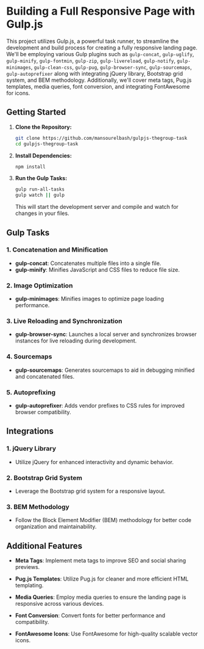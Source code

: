 # Building a Full Responsive Page with Gulp.js

This project utilizes Gulp.js, a powerful task runner, to streamline the development and build process for creating a fully responsive landing page. We'll be employing various Gulp plugins such as `gulp-concat`, `gulp-uglify`, `gulp-minify`, `gulp-fontmin`,  `gulp-zip`, `gulp-livereload`,  `gulp-notify`, `gulp-minimages`, `gulp-clean-css`, `gulp-pug`, `gulp-browser-sync`, `gulp-sourcemaps`, `gulp-autoprefixer` along with integrating jQuery library, Bootstrap grid system, and BEM methodology. Additionally, we'll cover meta tags, Pug.js templates, media queries, font conversion, and integrating FontAwesome for icons.

## Getting Started

1. **Clone the Repository:**

   ```bash
   git clone https://github.com/mansourelbash/gulpjs-thegroup-task
   cd gulpjs-thegroup-task
   ```

2. **Install Dependencies:**

   ```bash
   npm install
   ```

3. **Run the Gulp Tasks:**

   ```bash
   gulp run-all-tasks
   gulp watch || gulp
   ```

   This will start the development server and compile and watch for changes in your files.

## Gulp Tasks

### 1. Concatenation and Minification

- **gulp-concat**: Concatenates multiple files into a single file.
- **gulp-minify**: Minifies JavaScript and CSS files to reduce file size.

### 2. Image Optimization

- **gulp-minimages**: Minifies images to optimize page loading performance.


### 3. Live Reloading and Synchronization

- **gulp-browser-sync**: Launches a local server and synchronizes browser instances for live reloading during development.

### 4. Sourcemaps

- **gulp-sourcemaps**: Generates sourcemaps to aid in debugging minified and concatenated files.

### 5. Autoprefixing

- **gulp-autoprefixer**: Adds vendor prefixes to CSS rules for improved browser compatibility.

## Integrations

### 1. jQuery Library

- Utilize jQuery for enhanced interactivity and dynamic behavior.

### 2. Bootstrap Grid System

- Leverage the Bootstrap grid system for a responsive layout.

### 3. BEM Methodology

- Follow the Block Element Modifier (BEM) methodology for better code organization and maintainability.

## Additional Features

- **Meta Tags**: Implement meta tags to improve SEO and social sharing previews.
  
- **Pug.js Templates**: Utilize Pug.js for cleaner and more efficient HTML templating.

- **Media Queries**: Employ media queries to ensure the landing page is responsive across various devices.

- **Font Conversion**: Convert fonts for better performance and compatibility.

- **FontAwesome Icons**: Use FontAwesome for high-quality scalable vector icons.


